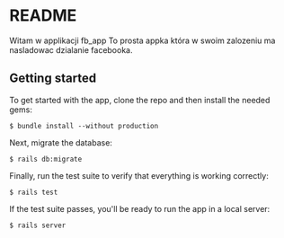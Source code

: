# README

Witam w applikacji fb_app
To prosta appka która w swoim zalozeniu ma nasladowac 
dzialanie facebooka. 

## Getting started

To get started with the app, clone the repo and then install the needed gems:

```$ bundle install --without production```

Next, migrate the database:

```$ rails db:migrate```

Finally, run the test suite to verify that everything is working correctly:

```$ rails test```

If the test suite passes, you'll be ready to run the app in a local server:

```$ rails server```
